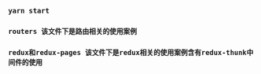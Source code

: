 

### `yarn start`


### `routers 该文件下是路由相关的使用案例`

### `redux和redux-pages 该文件下是redux相关的使用案例含有redux-thunk中间件的使用`


